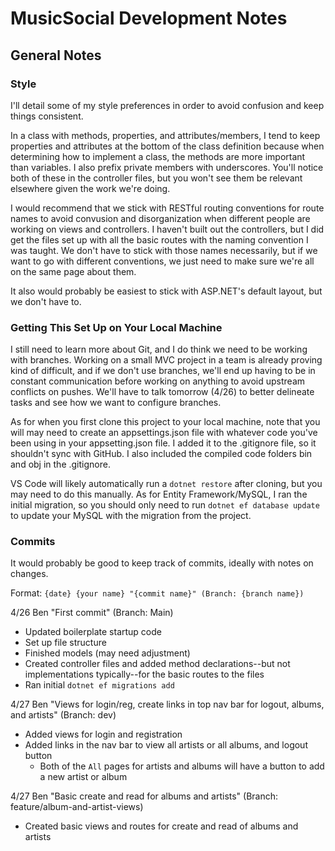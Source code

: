 # MusicSocial Development Notes

## General Notes

### Style

I'll detail some of my style preferences in order to avoid confusion and keep things consistent.

In a class with methods, properties, and attributes/members, I tend to keep properties and attributes at the bottom of the class definition because when determining how to implement a class, the methods are more important than variables. I also prefix private members with underscores. You'll notice both of these in the controller files, but you won't see them be relevant elsewhere given the work we're doing.

I would recommend that we stick with RESTful routing conventions for route names to avoid convusion and disorganization when different people are working on views and controllers. I haven't built out the controllers, but I did get the files set up with all the basic routes with the naming convention I was taught. We don't have to stick with those names necessarily, but if we want to go with different conventions, we just need to make sure we're all on the same page about them.

It also would probably be easiest to stick with ASP.NET's default layout, but we don't have to.

### Getting This Set Up on Your Local Machine

I still need to learn more about Git, and I do think we need to be working with branches. Working on a small MVC project in a team is already proving kind of difficult, and if we don't use branches, we'll end up having to be in constant communication before working on anything to avoid upstream conflicts on pushes. We'll have to talk tomorrow (4/26) to better delineate tasks and see how we want to configure branches.

As for when you first clone this project to your local machine, note that you will may need to create an appsettings.json file with whatever code you've been using in your appsetting.json file. I added it to the .gitignore file, so it shouldn't sync with GitHub. I also included the compiled code folders bin and obj in the .gitignore.

VS Code will likely automatically run a `dotnet restore` after cloning, but you may need to do this manually. As for Entity Framework/MySQL, I ran the initial migration, so you should only need to run `dotnet ef database update` to update your MySQL with the migration from the project.

### Commits

It would probably be good to keep track of commits, ideally with notes on changes.

Format: `{date} {your name} "{commit name}" (Branch: {branch name})`

4/26 Ben "First commit" (Branch: Main)

- Updated boilerplate startup code
- Set up file structure
- Finished models (may need adjustment)
- Created controller files and added method declarations--but not implementations typically--for the basic routes to the files
- Ran initial `dotnet ef migrations add`

4/27 Ben "Views for login/reg, create links in top nav bar for logout, albums, and artists" (Branch: dev)

- Added views for login and registration
- Added links in the nav bar to view all artists or all albums, and logout button
  - Both of the `All` pages for artists and albums will have a button to add a new artist or album

4/27 Ben "Basic create and read for albums and artists" (Branch: feature/album-and-artist-views)

- Created basic views and routes for create and read of albums and artists
